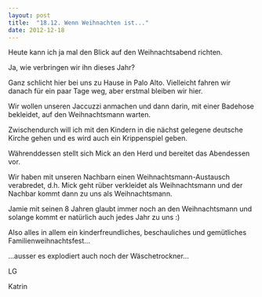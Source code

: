 ```yaml
---
layout: post
title:  "18.12. Wenn Weihnachten ist..."
date: 2012-12-18
---
```




Heute kann ich ja mal den Blick auf den Weihnachtsabend richten.



Ja, wie verbringen wir ihn dieses Jahr?



Ganz schlicht hier bei uns zu Hause in Palo Alto. Vielleicht fahren wir danach für ein paar Tage weg, aber erstmal bleiben wir hier.



 Wir wollen unseren Jaccuzzi anmachen und dann darin, mit einer Badehose bekleidet, auf den Weihnachtsmann warten.



Zwischendurch will ich mit den Kindern in die nächst gelegene deutsche Kirche gehen und es wird auch ein Krippenspiel geben.



Währenddessen stellt sich Mick an den Herd und bereitet das Abendessen vor.



Wir haben mit unseren Nachbarn einen Weihnachtsmann-Austausch verabredet, d.h. Mick geht rüber verkleidet als Weihnachtsmann und der Nachbar kommt dann zu uns als Weihnachtsmann.



Jamie mit seinen 8 Jahren glaubt immer noch an den Weihnachtsmann und solange kommt er natürlich auch jedes Jahr zu uns :)



Also alles in allem ein kinderfreundliches, beschauliches und gemütliches Familienweihnachtsfest...



...ausser es explodiert auch noch der Wäschetrockner...



LG

Katrin









